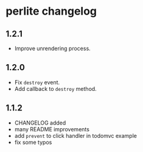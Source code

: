 # perlite changelog

## 1.2.1
* Improve unrendering process.

## 1.2.0
* Fix `destroy` event.
* Add callback to `destroy` method.

## 1.1.2

* CHANGELOG added
* many README improvements
* add `prevent` to click handler in todomvc example
* fix some typos
